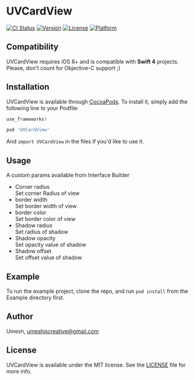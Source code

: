 # UVCardView
[![CI Status](https://travis-ci.com/umeshiscreative/UVCardView.svg?branch=master)](https://travis-ci.org/Umesh/UVCardView)
[![Version](https://img.shields.io/cocoapods/v/UVCardView.svg?style=flat)](https://cocoapods.org/pods/UVCardView)
[![License](https://img.shields.io/cocoapods/l/UVCardView.svg?style=flat)](https://cocoapods.org/pods/UVCardView)
[![Platform](https://img.shields.io/cocoapods/p/UVCardView.svg?style=flat)](https://cocoapods.org/pods/UVCardView)


## Compatibility

UVCardView requires iOS 8+ and is compatible with **Swift 4** projects. Please, don't count for Objective-C support ;)

## Installation

UVCardView is available through [CocoaPods](https://cocoapods.org/pods/UVCardView). To install
it, simply add the following line to your Podfile:

```ruby
use_frameworks!

pod 'UVCardView'
```
And `import UVCardView` in the files if you'd like to use it.

## Usage

A custom params available from Interface Builder
+ Corner radius<br/>
Set corner Radius of view
+ border width<br/>
Set border width of view
+ border color<br/>
Set border color of view
+ Shadow  radius<br/>
Set radius of shadow
+ Shadow opacity<br/>
Set opacity value of shadow
+ Shadow offset<br/>
Set offset value of shadow

## Example

To run the example project, clone the repo, and run `pod install` from the Example directory first.

## Author

Umesh, umeshiscreative@gmail.com

## License

UVCardView is available under the MIT license. See the  [LICENSE](https://github.com/umeshiscreative/UVCardView/blob/master/LICENSE) file for more info.
